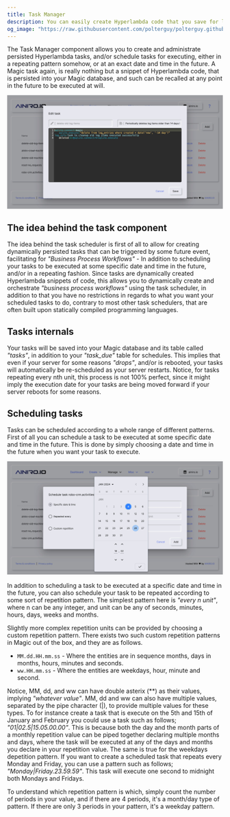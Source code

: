 ```yaml
---
title: Task Manager
description: You can easily create Hyperlambda code that you save for later execution, for then to schedule your task to be executed in the future.
og_image: "https://raw.githubusercontent.com/polterguy/polterguy.github.io/master/images/scheduling-task.jpg"
---
```


The Task Manager component allows you to create and administrate persisted Hyperlambda tasks, and/or schedule
tasks for executing, either in a repeating pattern somehow, or at an exact date and time in the future.
A Magic task again, is really nothing but a snippet of Hyperlambda code, that is persisted into
your Magic database, and such can be recalled at any point in the future to be executed at will.

![Hyperlambda task scheduler](https://raw.githubusercontent.com/polterguy/polterguy.github.io/master/images/scheduling-task.jpg)

## The idea behind the task component

The idea behind the task scheduler is first of all to allow for creating dynamically persisted tasks that can be triggered
by some future event, facilitating for _"Business Process Workflows"_ - In addition to scheduling your
tasks to be executed at some specific date and time in the future, and/or in a repeating fashion. Since tasks
are dynamically created Hyperlambda snippets of code, this allows you to dynamically create and orchestrate
_"business process workflows"_ using the task scheduler, in addition to that you have no restrictions
in regards to what you want your scheduled tasks to do, contrary to most other task schedulers, that
are often built upon statically compiled programming languages.

## Tasks internals

Your tasks will be saved into your Magic database and its table called _"tasks"_,
in addition to your _"task\_due"_ table for schedules. This implies that even if your server for some
reasons _"drops"_, and/or is rebooted, your tasks will automatically be re-scheduled as your server restarts.
Notice, for tasks repeating every nth unit, this process is not 100% perfect, since it might imply
the execution date for your tasks are being moved forward if your server reboots for some reasons.

## Scheduling tasks

Tasks can be scheduled according to a whole range of different patterns. First of all you can schedule
a task to be executed at some specific date and time in the future. This is done by simply choosing
a date and time in the future when you want your task to execute.

![Hyperlambda task scheduler](https://raw.githubusercontent.com/polterguy/polterguy.github.io/master/images/scheduling-tasks.jpg)

In addition to scheduling a task to be executed at a specific date and time in the future, you
can also schedule your task to be repeated according to some sort of repetition pattern. The simplest
pattern here is _"every n unit"_, where n can be any integer, and unit can be any of seconds, minutes,
hours, days, weeks and months.

Slightly more complex repetition units can be provided by choosing a custom repetition pattern.
There exists two such custom repetition patterns in Magic out of the box, and they are as follows.

* `MM.dd.HH.mm.ss` - Where the entities are in sequence months, days in months, hours, minutes and seconds.
* `ww.HH.mm.ss` - Where the entities are weekdays, hour, minute and second.

Notice, MM, dd, and ww can have double asterix (\*\*) as their values, implying _"whatever value"_.
MM, dd and ww can also have multiple values, separated by the pipe character (|), to provide multiple values
for these types. To for instance create a task that is execute on the 5th and 15th of January and February
you could use a task such as follows; _"01|02.5|15.05.00.00"_. This is because both the day and the month
parts of a monthly repetition value can be piped together declaring multiple months and days, where
the task will be executed at any of the days and months you declare in your repetition value. The same
is true for the weekdays depetition pattern. If you want to create a scheduled task that repeats
every Monday and Friday, you can use a pattern such as follows; _"Monday|Friday.23.59.59"_. This task
will execute one second to midnight both Mondays and Fridays.

To understand which repetition pattern is which, simply count the number of periods in your value,
and if there are 4 periods, it's a month/day type of pattern. If there are only 3 periods in your
pattern, it's a weekday pattern.


